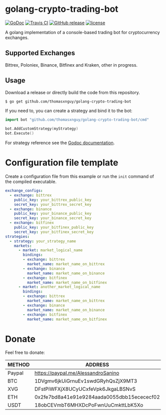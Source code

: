 # golang-crypto-trading-bot

[![GoDoc](https://godoc.org/github.com/thomasxnguy/golang-crypto-trading-bot?status.svg)](https://godoc.org/github.com/thomasxnguy/golang-crypto-trading-bot)
[![Travis CI](https://img.shields.io/travis/thomasxnguy/golang-crypto-trading-bot.svg)]((https://github.com/thomasxnguy/golang-crypto-trading-bot))
[![GitHub release](https://img.shields.io/github/release/thomasxnguy/golang-crypto-trading-bot.svg)](https://github.com/thomasxnguy/golang-crypto-trading-bot/releases)
[![license](https://img.shields.io/github/license/thomasxnguy/golang-crypto-trading-bot.svg?maxAge=2592000)](https://github.com/thomasxnguy/golang-crypto-trading-bot/LICENSE)


A golang implementation of a console-based trading bot for cryptocurrency exchanges. 

## Supported Exchanges
Bittrex, Poloniex, Binance, Bitfinex and Kraken, other in progress.

## Usage

Download a release or directly build the code from this repository.
``` bash
$ go get github.com/thomasxnguy/golang-crypto-trading-bot
```

If you need to, you can create a strategy and bind it to the bot:
``` go
import bot "github.com/thomasxnguy/golang-crypto-trading-bot/cmd"

bot.AddCustomStrategy(myStrategy)
bot.Execute()
```

For strategy reference see the [Godoc documentation](https://godoc.org/github.com/thomasxnguy/golang-crypto-trading-bot).

# Configuration file template
Create a configuration file from this example or run the `init` command of the compiled executable.
``` yaml
exchange_configs: 
  - exchange: bittrex
    public_key: your_bittrex_public_key
    secret_key: your_bittrex_secret_key
  - exchange: binance
    public_key: your_binance_public_key
    secret_key: your_binance_secret_key
  - exchange: bitfinex
    public_key: your_bitfinex_public_key
    secret_key: your_bitfinex_secret_key
strategies:
  - strategy: your_strategy_name
    markets:
      - market: market_logical_name
        bindings:
        - exchange: bittrex
          market_name: market_name_on_bittrex
        - exchange: binance
          market_name: market_name_on_binance
        - exchange: bitfinex
          market_name: market_name_on_bitfinex
      - market: another_market_logical_name
        bindings:
        - exchange: bittrex
          market_name: market_name_on_bittrex
        - exchange: binance
          market_name: market_name_on_binance
        - exchange: bitfinex
          market_name: market_name_on_bitfinex
```

# Donate
Feel free to donate:

| METHOD 	| ADDRESS                                   	|
|--------	|--------------------------------------------	|
| Paypal 	| https://paypal.me/AlessandroSanino         	|
| BTC    	| 1DVgmv6jkUiGrnuEv1swdGRyhQsZjX9MT3         	|
| XVG    	| DFstPiWFXjX8UCyUCxfeVpk6JkgaLBSNvS         	|
| ETH    	| 0x2fe7bd8a41e91e9284aada0055dbb15ecececf02 	|
| USDT   	| 18obCEVmbT6MHXDcPoFwnUuCmkttLbK5Xo         	|
